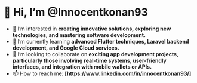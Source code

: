 # 👋 Hi, I’m @Innocentkonan93  

- 👀 I’m interested in **creating innovative solutions, exploring new technologies, and mastering software development.**  
- 🌱 I’m currently learning **advanced Flutter techniques, Laravel backend development, and Google Cloud services.**  
- 💞️ I’m looking to collaborate on **exciting app development projects, particularly those involving real-time systems, user-friendly interfaces, and integration with mobile wallets or APIs.**  
- 📫 How to reach me: **[https://www.linkedin.com/in/innocentkonan93/]**  

<!---
Innocentkonan93/Innocentkonan93 is a ✨ special ✨ repository because its `README.md` (this file) appears on your GitHub profile.
You can click the Preview link to take a look at your changes.
--->

